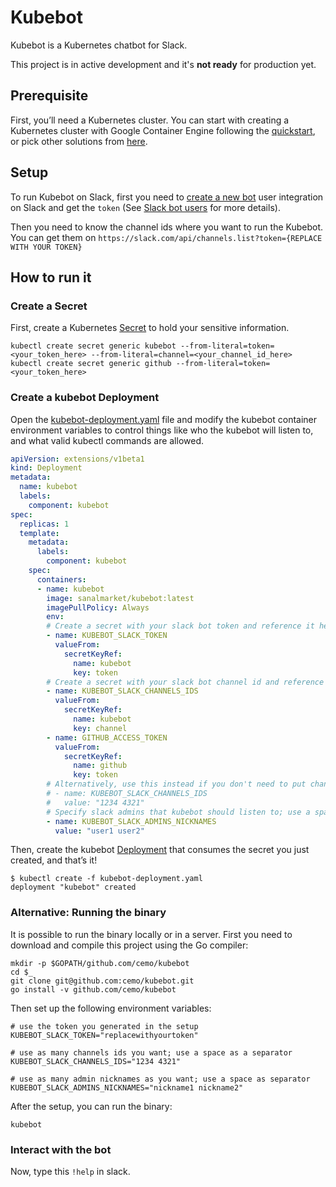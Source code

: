 # Kubebot

Kubebot is a Kubernetes chatbot for Slack.

This project is in active development and it's __not ready__ for production yet.

## Prerequisite

First, you’ll need a Kubernetes cluster. You can start with creating a Kubernetes cluster with Google Container Engine following the [quickstart](https://cloud.google.com/container-engine/docs/quickstart), or pick other solutions from [here](http://kubernetes.io/docs/getting-started-guides/).


## Setup

To run Kubebot on Slack, first you need to [create a new bot](https://my.slack.com/services/new/bot) user integration on Slack and get the `token` (See [Slack bot users](https://api.slack.com/bot-users) for more details).

Then you need to know the channel ids where you want to run the Kubebot. You can get them on `https://slack.com/api/channels.list?token={REPLACE WITH YOUR TOKEN}`

## How to run it

### Create a Secret

First, create a Kubernetes [Secret](http://kubernetes.io/docs/user-guide/secrets/) to hold your sensitive information.

```
kubectl create secret generic kubebot --from-literal=token=<your_token_here> --from-literal=channel=<your_channel_id_here>
kubectl create secret generic github --from-literal=token=<your_token_here>
```

### Create a kubebot Deployment

Open the [kubebot-deployment.yaml](kubebot-deployment.yaml) file and modify the kubebot container environment variables to control things like who the kubebot will listen to, and what valid kubectl commands are allowed.

```yaml
apiVersion: extensions/v1beta1
kind: Deployment
metadata:
  name: kubebot
  labels:
    component: kubebot
spec:
  replicas: 1
  template:
    metadata:
      labels:
        component: kubebot
    spec:
      containers:
      - name: kubebot
        image: sanalmarket/kubebot:latest
        imagePullPolicy: Always
        env:
        # Create a secret with your slack bot token and reference it here
        - name: KUBEBOT_SLACK_TOKEN
          valueFrom:
            secretKeyRef:
              name: kubebot
              key: token
        # Create a secret with your slack bot channel id and reference it here
        - name: KUBEBOT_SLACK_CHANNELS_IDS
          valueFrom:
            secretKeyRef:
              name: kubebot
              key: channel
        - name: GITHUB_ACCESS_TOKEN
          valueFrom:
            secretKeyRef:
              name: github
              key: token
        # Alternatively, use this instead if you don't need to put channel ids in a secret; use a space as a separator
        # - name: KUBEBOT_SLACK_CHANNELS_IDS
        #   value: "1234 4321"
        # Specify slack admins that kubebot should listen to; use a space as a separator
        - name: KUBEBOT_SLACK_ADMINS_NICKNAMES
          value: "user1 user2"

```

Then, create the kubebot [Deployment](http://kubernetes.io/docs/user-guide/deployments/) that consumes the secret you just created, and that’s it!

```console
$ kubectl create -f kubebot-deployment.yaml
deployment "kubebot" created
```


### Alternative: Running the binary

It is possible to run the binary locally or in a server. First you need to download and compile this project using the Go compiler:

```
mkdir -p $GOPATH/github.com/cemo/kubebot
cd $_
git clone git@github.com:cemo/kubebot.git
go install -v github.com/cemo/kubebot
```

Then set up the following environment variables:

```
# use the token you generated in the setup
KUBEBOT_SLACK_TOKEN="replacewithyourtoken"

# use as many channels ids you want; use a space as a separator
KUBEBOT_SLACK_CHANNELS_IDS="1234 4321"

# use as many admin nicknames as you want; use a space as separator
KUBEBOT_SLACK_ADMINS_NICKNAMES="nickname1 nickname2"

```

After the setup, you can run the binary:

```
kubebot
```

### Interact with the bot

Now, type this `!help` in slack.